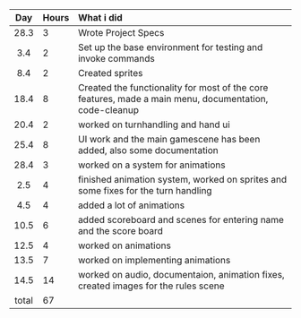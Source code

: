| Day | Hours | What i did  |
| :----:|:-----| :-----|
| 28.3 | 3    | Wrote Project Specs |
| 3.4 | 2 | Set up the base environment for testing and invoke commands |
| 8.4 | 2 | Created sprites |
| 18.4| 8 | Created the functionality for most of the core features, made a main menu, documentation, code-cleanup |
| 20.4 | 2 | worked on turnhandling and hand ui|
| 25.4 | 8 | UI work and the main gamescene has been added, also some documentation|
| 28.4| 3 | worked on a system for animations|
| 2.5 | 4 | finished animation system, worked on sprites and some fixes for the turn handling|
| 4.5 | 4 | added a lot of animations |
| 10.5| 6 | added scoreboard and scenes for entering name and the score board|
| 12.5| 4 | worked on animations|
| 13.5| 7 | worked on implementing animations|
|14.5| 14 | worked on audio, documentaion, animation fixes, created images for the rules scene|
|total| 67||
